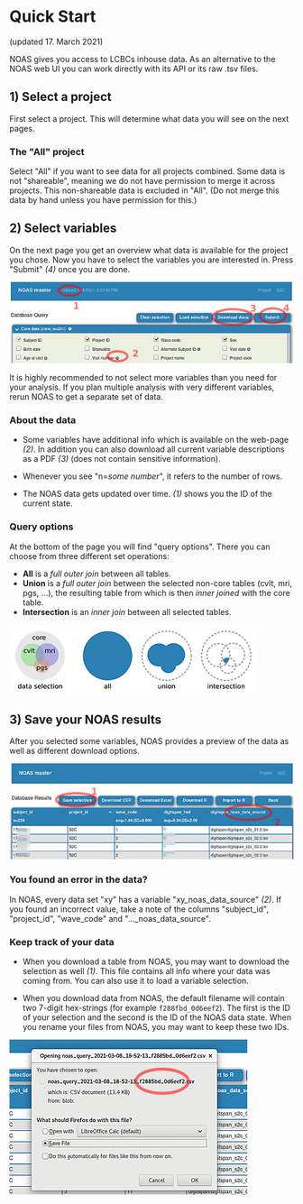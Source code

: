 
# Quick Start
(updated 17. March 2021)

NOAS gives you access to LCBCs inhouse data. As an alternative to the NOAS web UI you can work directly with its API or its raw .tsv files.

## 1) Select a project

First select a project. This will determine what data you will see on the next pages. 

### The "All" project

Select "All" if you want to see data for all projects combined. Some data is not "shareable", meaning we do not have permission to merge it across projects. This non-shareable data is excluded in "All". (Do not merge this data by hand unless you have permission for this.)

## 2) Select variables

On the next page you get an overview what data is available for the project you chose. Now you have to select the variables you are interested in. Press "Submit" _(4)_ once you are done.

![select](./img/usage_select.png)

It is highly recommended to not select more variables than you need for your analysis. If you plan multiple analysis with very different variables, rerun NOAS to get a separate set of data.

### About the data

  * Some variables have additional info which is available on the web-page _(2)_. In addition you can also download all current variable descriptions as a PDF _(3)_ (does not contain sensitive information).

  * Whenever you see "n=_some number_", it refers to the number of rows.

  * The NOAS data gets updated over time. _(1)_ shows you the ID of the current state.

### Query options

At the bottom of the page you will find "query options". There you can choose from three different set operations: 
  * **All** is a _full outer join_ between all tables.
  * **Union** is a _full outer join_ between the selected non-core tables (cvlt, mri, pgs, ...), the resulting table from which is then _inner joined_ with the core table.
  * **Intersection** is an _inner join_ between all selected tables.

![set operations](./img/usage_setop.png)

## 3) Save your NOAS results

After you selected some variables, NOAS provides a preview of the data as well as different download options.

![results](./img/usage_results.png)

### You found an error in the data?

In NOAS, every data set "xy" has a variable "xy_noas_data_source" _(2)_. If you found an incorrect value, take a note of the columns "subject_id", "project_id", "wave_code" and "..._noas_data_source".

### Keep track of your data

  * When you download a table from NOAS, you may want to download the selection as well _(1)_. This file contains all info where your data was coming from. You can also use it to load a variable selection.

  * When you download data from NOAS, the default filename will contain two 7-digit hex-strings (for example `f288fbd_0d6eef2`). The first is the ID of your selection and the second is the ID of the NOAS data state. When you rename your files from NOAS, you may want to keep these two IDs.

![queryid](./img/usage_queryid.png)
